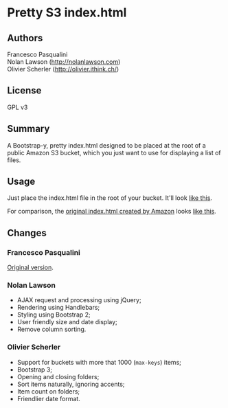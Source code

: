 Pretty S3 index.html
====================

Authors
-------
Francesco Pasqualini  
Nolan Lawson (http://nolanlawson.com)  
Olivier Scherler (http://olivier.ithink.ch/)  

License
-------
GPL v3

Summary
-------

A Bootstrap-y, pretty index.html designed to be placed at the root of a public Amazon S3 bucket, which
you just want to use for displaying a list of files.

Usage
-----

Just place the index.html file in the root of your bucket.  It'll look [like this][1].

For comparison, the [original index.html created by Amazon][2] looks [like this][3].

Changes
-------

### Francesco Pasqualini

[Original version][2].

### Nolan Lawson

- AJAX request and processing using jQuery;
- Rendering using Handlebars;
- Styling using Bootstrap 2;
- User friendly size and date display;
- Remove column sorting.

### Olivier Scherler

- Support for buckets with more that 1000 (`max-keys`) items;
- Bootstrap 3;
- Opening and closing folders;
- Sort items naturally, ignoring accents;
- Item count on folders;
- Friendlier date format.

[1]: https://nolanlawson.s3.amazonaws.com/index.html
[2]: https://aws.amazon.com/code/1713
[3]: http://regexp.s3.amazonaws.com/list.html
